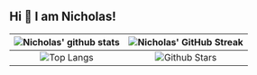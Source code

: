 ## Hi 👋 I am Nicholas! 

| ![Nicholas' github stats](https://github-readme-stats.vercel.app/api?username=rpznicholasp&show_icons=true&theme=react) | ![Nicholas' GitHub Streak](https://github-readme-streak-stats.herokuapp.com/?user=rpznicholasp&theme=react) |
| :---: | :---: |
| ![Top Langs](https://github-readme-stats.vercel.app/api/top-langs/?username=rpznicholasp&theme=react) | ![Github Stars](https://github-readme-stats.vercel.app/api?username=rpznicholasp&show_icons=true&locale=en&count_private=true&hide_rank=true&custom_title=My%20GitHub%20Stats&disable_animations=true&theme=react) |

<br>
